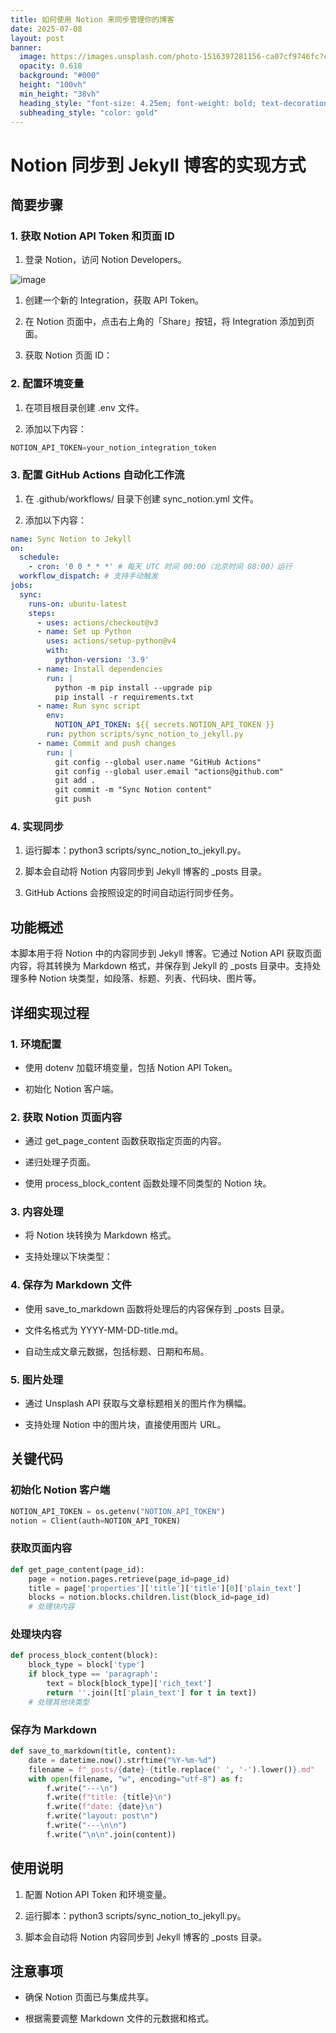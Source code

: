 ```yaml
---
title: 如何使用 Notion 来同步管理你的博客
date: 2025-07-08
layout: post
banner:
  image: https://images.unsplash.com/photo-1516397281156-ca07cf9746fc?crop=entropy&cs=tinysrgb&fit=max&fm=jpg&ixid=M3w2OTIwMzJ8MHwxfHJhbmRvbXx8fHx8fHx8fDE3NTE5NjM0MzR8&ixlib=rb-4.1.0&q=80&w=1080
  opacity: 0.618
  background: "#000"
  height: "100vh"
  min_height: "38vh"
  heading_style: "font-size: 4.25em; font-weight: bold; text-decoration: underline"
  subheading_style: "color: gold"
---
```


# Notion 同步到 Jekyll 博客的实现方式

## 简要步骤

### 1. 获取 Notion API Token 和页面 ID

1. 登录 Notion，访问 Notion Developers。

![image](https://prod-files-secure.s3.us-west-2.amazonaws.com/a7a0cc5a-89b9-4cda-8686-1fba0ca52f40/d19c1afe-dea5-4312-9333-786b0ba83054/image.png?X-Amz-Algorithm=AWS4-HMAC-SHA256&X-Amz-Content-Sha256=UNSIGNED-PAYLOAD&X-Amz-Credential=ASIAZI2LB4664MZ2PX4F%2F20250708%2Fus-west-2%2Fs3%2Faws4_request&X-Amz-Date=20250708T083032Z&X-Amz-Expires=3600&X-Amz-Security-Token=IQoJb3JpZ2luX2VjEID%2F%2F%2F%2F%2F%2F%2F%2F%2F%2FwEaCXVzLXdlc3QtMiJHMEUCIQDo%2B%2BMn9Lv8u6o9Az0X8UaXpwnKJz6BqtjifgHtC8ZWlwIgZQ4FM%2Bs2eEb1ch1%2BF2h3ks5BXPdSuG6oR%2FufBO7zuDoqiAQIif%2F%2F%2F%2F%2F%2F%2F%2F%2F%2FARAAGgw2Mzc0MjMxODM4MDUiDNtxrrubFjbfV455wyrcA2eWoYxXSHOqyJgO4U2gj5jm5eZeobdyBxdQEQlmHDU1KIHBabjZOpFRTmJEioj%2BnMQmI1BQCrJNwHpvloxewdWcj0Ix41mdcl32bdBnoiLCBnm84nfcvM113snK%2FkjdNyl1a6fbRaxYKJjKrQEIZPF20Nrci3GbwxmoKfc3PtMZM7VfiRMZeWbt4sCfR4PFQoIMQ0%2FNEzaHxDNLfKrzizDhFhknYQVeNUfTeCIElFhpdJelKjuMapp0R0CsGzQzP96o%2BrniIR26%2BouojXyCjIk83idpGPLV9GAnbao0gmura%2B7YwHQp5pQe5K7N6uBNGD2NQPyKefs%2BLfUWVSW%2FBFS8KeDuXYNHmhMvzKaP5OuB8N9dl6PjfuV71Ne7uhMyFk26EyecFu8B5ffcqnbfIzMPaSyC23yGhV%2BtqRKWGGwLIVmTmCMOJiEDtjNpNVy0WsUfO85vXPFVADmTU9SAbgfrFYHkZ5BsbRTHZop3D7vbbtGtc6btq0W%2BnGmLTVSlZfZCNpChZ0qpIXvxfKUyl2br9qXxdG%2BuMalPgY77wYj0l5%2FBs4Xg49d4389uO%2B0TjLKrV%2B9NTNwmoQuhEfrEGXTmKPmctzvNwoQqJZEG2zUaNQehS4Wt4mzMlXQZMLaVs8MGOqUBzDT1nnTf4qnFhqKF6rxG36Thtz0l6EeXyKaXylR6%2FcqOPs%2FmJoEQjWhjGjX0jZmQhUG%2BAL7uUmes12hfn%2FyZA96TTa14pQ6Jy1xNsnSMT6CJNQPES8rQnBZZafPAfv82hfFR6YzDNFknQb54FTNYIyECTRx5gvjtHn%2B2Gzy1xBb8s%2FPGk6dIUgg9Q7vWjA7Nj5EZCTr7rMGK43oNU%2FP9K4ymOqdN&X-Amz-Signature=2c5f858a6039a642f1ba8fbbb4ca22a4258b74e78b3bfb3ab424428cd9ab5a0d&X-Amz-SignedHeaders=host&x-amz-checksum-mode=ENABLED&x-id=GetObject)

1. 创建一个新的 Integration，获取 API Token。

1. 在 Notion 页面中，点击右上角的「Share」按钮，将 Integration 添加到页面。

1. 获取 Notion 页面 ID：


### 2. 配置环境变量

1. 在项目根目录创建 .env 文件。

1. 添加以下内容：

```javascript
NOTION_API_TOKEN=your_notion_integration_token
```

### 3. 配置 GitHub Actions 自动化工作流

1. 在 .github/workflows/ 目录下创建 sync_notion.yml 文件。

1. 添加以下内容：

```yaml
name: Sync Notion to Jekyll
on:
  schedule:
    - cron: '0 0 * * *' # 每天 UTC 时间 00:00（北京时间 08:00）运行
  workflow_dispatch: # 支持手动触发
jobs:
  sync:
    runs-on: ubuntu-latest
    steps:
      - uses: actions/checkout@v3
      - name: Set up Python
        uses: actions/setup-python@v4
        with:
          python-version: '3.9'
      - name: Install dependencies
        run: |
          python -m pip install --upgrade pip
          pip install -r requirements.txt
      - name: Run sync script
        env:
          NOTION_API_TOKEN: ${{ secrets.NOTION_API_TOKEN }}
        run: python scripts/sync_notion_to_jekyll.py
      - name: Commit and push changes
        run: |
          git config --global user.name "GitHub Actions"
          git config --global user.email "actions@github.com"
          git add .
          git commit -m "Sync Notion content"
          git push
```

### 4. 实现同步

1. 运行脚本：python3 scripts/sync_notion_to_jekyll.py。

1. 脚本会自动将 Notion 内容同步到 Jekyll 博客的 _posts 目录。

1. GitHub Actions 会按照设定的时间自动运行同步任务。

## 功能概述

本脚本用于将 Notion 中的内容同步到 Jekyll 博客。它通过 Notion API 获取页面内容，将其转换为 Markdown 格式，并保存到 Jekyll 的 _posts 目录中。支持处理多种 Notion 块类型，如段落、标题、列表、代码块、图片等。

## 详细实现过程

### 1. 环境配置

- 使用 dotenv 加载环境变量，包括 Notion API Token。

- 初始化 Notion 客户端。

### 2. 获取 Notion 页面内容

- 通过 get_page_content 函数获取指定页面的内容。

- 递归处理子页面。

- 使用 process_block_content 函数处理不同类型的 Notion 块。

### 3. 内容处理

- 将 Notion 块转换为 Markdown 格式。

- 支持处理以下块类型：


### 4. 保存为 Markdown 文件

- 使用 save_to_markdown 函数将处理后的内容保存到 _posts 目录。

- 文件名格式为 YYYY-MM-DD-title.md。

- 自动生成文章元数据，包括标题、日期和布局。

### 5. 图片处理

- 通过 Unsplash API 获取与文章标题相关的图片作为横幅。

- 支持处理 Notion 中的图片块，直接使用图片 URL。

## 关键代码

### 初始化 Notion 客户端

```python
NOTION_API_TOKEN = os.getenv("NOTION_API_TOKEN")
notion = Client(auth=NOTION_API_TOKEN)
```

### 获取页面内容

```python
def get_page_content(page_id):
    page = notion.pages.retrieve(page_id=page_id)
    title = page['properties']['title']['title'][0]['plain_text']
    blocks = notion.blocks.children.list(block_id=page_id)
    # 处理块内容
```

### 处理块内容

```python
def process_block_content(block):
    block_type = block['type']
    if block_type == 'paragraph':
        text = block[block_type]['rich_text']
        return ''.join([t['plain_text'] for t in text])
    # 处理其他块类型
```

### 保存为 Markdown

```python
def save_to_markdown(title, content):
    date = datetime.now().strftime("%Y-%m-%d")
    filename = f"_posts/{date}-{title.replace(' ', '-').lower()}.md"
    with open(filename, "w", encoding="utf-8") as f:
        f.write("---\n")
        f.write(f"title: {title}\n")
        f.write(f"date: {date}\n")
        f.write("layout: post\n")
        f.write("---\n\n")
        f.write("\n\n".join(content))
```

## 使用说明

1. 配置 Notion API Token 和环境变量。

1. 运行脚本：python3 scripts/sync_notion_to_jekyll.py。

1. 脚本会自动将 Notion 内容同步到 Jekyll 博客的 _posts 目录。

## 注意事项

- 确保 Notion 页面已与集成共享。

- 根据需要调整 Markdown 文件的元数据和格式。